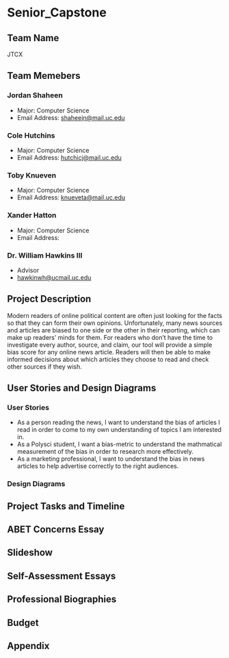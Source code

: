 # Senior_Capstone

## Team Name
JTCX

## Team Memebers
### Jordan Shaheen
- Major: Computer Science
- Email Address: shaheejn@mail.uc.edu
### Cole Hutchins
- Major: Computer Science
- Email Address: hutchicj@mail.uc.edu
### Toby Knueven
- Major: Computer Science
- Email Address: knueveta@mail.uc.edu
### Xander Hatton
- Major: Computer Science
- Email Address:
### Dr. William Hawkins III
- Advisor
- hawkinwh@ucmail.uc.edu

## Project Description
Modern readers of online political content are often just looking for the facts so that they can form their own opinions. Unfortunately, many news sources and articles are biased to one side or the other in their reporting, which can make up readers’ minds for them. For readers who don’t have the time to investigate every author, source, and claim, our tool will provide a simple bias score for any online news article. Readers will then be able to make informed decisions about which articles they choose to read and check other sources if they wish.

## User Stories and Design Diagrams
### User Stories
- As a person reading the news, I want to understand the bias of articles I read in order to come to my own understanding of topics I am interested in.
- As a Polysci student, I want a bias-metric to understand the mathmatical measurement of the bias in order to research more effectively.
- As a marketing professional, I want to understand the bias in news articles to help advertise correctly to the right audiences.
### Design Diagrams


## Project Tasks and Timeline

## ABET Concerns Essay

## Slideshow

## Self-Assessment Essays

## Professional Biographies

## Budget

## Appendix

